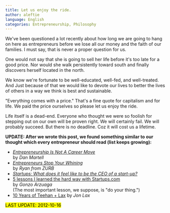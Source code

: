```yaml
---
title: Let us enjoy the ride.
author: aleftie
language: English
categories: Entrepreneurship, Philosophy
---
```

We've been questioned a lot recently about how long we are going to hang on here as entrepreneurs before we lose all our money and the faith of our families. I must say, that is never a proper question for us.

One would not say that she is going to sell her life before it's too late for a good price. Nor would she walk persistently toward south and finally discovers herself located in the north.

We know we're fortunate to be well-educated, well-fed, and well-treated. And Just because of that we would like to devote our lives to better the lives of others in a way we think is best and sustainable.

"Everything comes with a price." That's a fine quote for capitalism and for life. We paid the price ourselves so please let us enjoy the ride.

Life itself is a dead-end. Everyone who thought we were so foolish for stepping out on our own will be proven right. We will certainly fail. We will probably succeed. But there is no deadline. Coz it will cost us a lifetime.

**UPDATE: After we wrote this post, we found something similar to our thought which every entrepreneur should read (list keeps growing):**

* [*Entrepreneurship Is Not A Career Move*](http://www.danmartell.com/entrepreneurship-is-not-a-career-move/
) <br>
by *Dan Martell*
* [*Entrepreneurs Stop Your Whining*
](http://www.zurb.com/article/999/entrepreneurs-stop-your-whining)<br>
by *Ryan from ZURB*
* [*Startups: What does it feel like to be the CEO of a start-up?*
](http://www.quora.com/Startups/What-does-it-feel-like-to-be-the-CEO-of-a-start-up)
* [5 lessons I learned the hard way with Startups.com](http://thenextweb.com/entrepreneur/2012/07/15/5-lessons-i-learned-the-hard-way-with-startups-com/?utm_source=newsletter&utm_medium=email&utm_campaign=daily)<br>
by *Gonzo Arzuaga*<br>
(The most important lesson, we suppose, is "do your thing.")
* [10 Years of Teehan + Lax](http://www.teehanlax.com/blog/10-years-of-teehan-lax/)
by *Jon Lax*

<mark>LAST UPDATE: 2012-10-16</mark>
